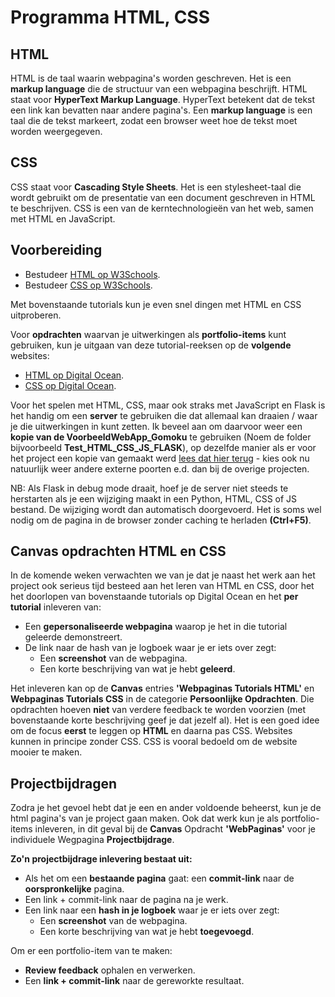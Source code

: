 # Programma HTML, CSS

## HTML
HTML is de taal waarin webpagina's worden geschreven. Het is een **markup language** die de structuur van een webpagina beschrijft. HTML staat voor **HyperText Markup Language**. HyperText betekent dat de tekst een link kan bevatten naar andere pagina's. Een **markup language** is een taal die de tekst markeert, zodat een browser weet hoe de tekst moet worden weergegeven.

## CSS
CSS staat voor **Cascading Style Sheets**. Het is een stylesheet-taal die wordt gebruikt om de presentatie van een document geschreven in HTML te beschrijven. CSS is een van de kerntechnologieën van het web, samen met HTML en JavaScript.

## Voorbereiding
- Bestudeer [HTML op W3Schools](https://www.w3schools.com/html/default.asp).
- Bestudeer [CSS op W3Schools](https://www.w3schools.com/css/default.asp).

Met bovenstaande tutorials kun je even snel dingen met HTML en CSS uitproberen.

Voor **opdrachten** waarvan je uitwerkingen als **portfolio-items** kunt gebruiken, kun je uitgaan van deze tutorial-reeksen op de **volgende** websites:
- [HTML op Digital Ocean](https://www.digitalocean.com/community/tutorial-series/how-to-build-a-website-with-html).
- [CSS op Digital Ocean](https://www.digitalocean.com/community/tutorial-series/how-to-style-html-with-css).

Voor het spelen met HTML, CSS, maar ook straks met JavaScript en Flask is het handig om een **server** te gebruiken die dat allemaal kan draaien / waar je die uitwerkingen in kunt zetten. Ik beveel aan om daarvoor weer een **kopie van de VoorbeeldWebApp_Gomoku** te gebruiken (Noem de folder bijvoorbeeld **Test_HTML_CSS_JS_FLASK**), op dezelfde manier als er voor het project een kopie van gemaakt werd [lees dat hier terug](../../infrastructuur/ServerMetWebApplicatie/README.md) - kies ook nu natuurlijk weer andere externe poorten e.d. dan bij de overige projecten.

NB: Als Flask in debug mode draait, hoef je de server niet steeds te herstarten als je een wijziging maakt in een Python, HTML, CSS of JS bestand. De wijziging wordt dan automatisch doorgevoerd. Het is soms wel nodig om de pagina in de browser zonder caching te herladen **(Ctrl+F5)**.

## Canvas opdrachten HTML en CSS
In de komende weken verwachten we van je dat je naast het werk aan het project ook serieus tijd besteed aan het leren van HTML en CSS, door het het doorlopen van bovenstaande tutorials op Digital Ocean en het **per tutorial** inleveren van:
- Een **gepersonaliseerde webpagina** waarop je het in die tutorial geleerde demonstreert.
- De link naar de hash van je logboek waar je er iets over zegt:
  - Een **screenshot** van de webpagina.
  - Een korte beschrijving van wat je hebt **geleerd**.

Het inleveren kan op de **Canvas** entries **'Webpaginas Tutorials HTML'** en **Webpaginas Tutorials CSS** in de categorie **Persoonlijke Opdrachten**. Die opdrachten hoeven **niet** van verdere feedback te worden voorzien (met bovenstaande korte beschrijving geef je dat jezelf al).
Het is een goed idee om de focus **eerst** te leggen op **HTML** en daarna pas CSS. Websites kunnen in principe zonder CSS. CSS is vooral bedoeld om de website mooier te maken. 

## Projectbijdragen 
Zodra je het gevoel hebt dat je een en ander voldoende beheerst, kun je de html pagina's van je project gaan maken. Ook dat werk kun je als portfolio-items inleveren, in dit geval bij de **Canvas** Opdracht **'WebPaginas'** voor je individuele Wegpagina **Projectbijdrage**.

**Zo'n projectbijdrage inlevering bestaat uit:**
- Als het om een **bestaande pagina** gaat: een **commit-link** naar de **oorspronkelijke** pagina.
- Een link + commit-link naar de pagina na je werk.
- Een link naar een **hash in je logboek** waar je er iets over zegt:
  - Een **screenshot** van de webpagina.
  - Een korte beschrijving van wat je hebt **toegevoegd**.

Om er een portfolio-item van te maken: 
- **Review feedback** ophalen en verwerken.
- Een **link + commit-link** naar de gereworkte resultaat.